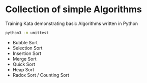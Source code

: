 # Collection of simple Algorithms 

Training Kata demonstrating basic Algorithms written in Python

```bash
python3 -m unittest
```

- Bubble Sort
- Selection Sort
- Insertion Sort
- Merge Sort
- Quick Sort
- Heap Sort
- Radox Sort / Counting Sort 



